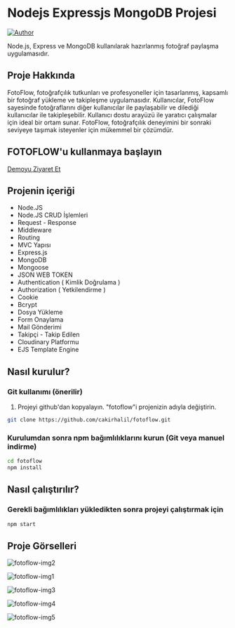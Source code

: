 # Nodejs Expressjs MongoDB Projesi 

[![Author](http://img.shields.io/badge/author-@halilcakir-blue.svg)](https://www.linkedin.com/in/halil-çakır-hc343/)

Node.js, Express ve MongoDB kullanılarak hazırlanmış fotoğraf paylaşma uygulamasıdır.

## Proje Hakkında

FotoFlow, fotoğrafçılık tutkunları ve profesyoneller için tasarlanmış, kapsamlı bir fotoğraf yükleme ve takipleşme uygulamasıdır.
Kullanıcılar, FotoFlow sayesinde fotoğraflarını diğer kullanıcılar ile paylaşabilir ve dilediği kullanıcılar ile takipleşebilir.
Kullanıcı dostu arayüzü ile yaratıcı çalışmalar için ideal bir ortam sunar. FotoFlow, fotoğrafçılık deneyimini bir sonraki seviyeye taşımak isteyenler için mükemmel bir çözümdür.

## FOTOFLOW'u kullanmaya başlayın

<a href="https://fotoflow.onrender.com/" target="_blank">Demoyu Ziyaret Et</a>

## Projenin içeriği

- Node.JS
- Node.JS CRUD İşlemleri
- Request - Response
- Middleware
- Routing
- MVC Yapısı
- Express.js
- MongoDB
- Mongoose
- JSON WEB TOKEN
- Authentication ( Kimlik Doğrulama )
- Authorization ( Yetkilendirme )
- Cookie
- Bcrypt
- Dosya Yükleme
- Form Onaylama
- Mail Gönderimi
- Takipçi - Takip Edilen
- Cloudinary Platformu
- EJS Template Engine

## Nasıl kurulur?

### Git kullanımı (önerilir)

1.  Projeyi github'dan kopyalayın. "fotoflow"i projenizin adıyla değiştirin.

```bash
git clone https://github.com/cakirhalil/fotoflow.git
```

### Kurulumdan sonra npm bağımlılıklarını kurun (Git veya manuel indirme)

```bash
cd fotoflow
npm install
```

## Nasıl çalıştırılır?

### Gerekli bağımlılıkları yükledikten sonra projeyi çalıştırmak için

```bash
npm start
```

## Proje Görselleri
![fotoflow-img2](https://github.com/user-attachments/assets/50a6d149-4f24-4a86-a6ee-5289617d33d2)

![fotoflow-img1](https://github.com/user-attachments/assets/42b2550e-0aed-4495-8e94-ae0a4c4137b3)

![fotoflow-img3](https://github.com/user-attachments/assets/f8348e78-cf82-4342-b386-f451e6c9ab0c)

![fotoflow-img4](https://github.com/user-attachments/assets/eb09bb07-cd3e-4e9e-91a9-95d6f4fd6a07)

![fotoflow-img5](https://github.com/user-attachments/assets/d4341d26-63da-421e-a4b9-4015eccd4634)

